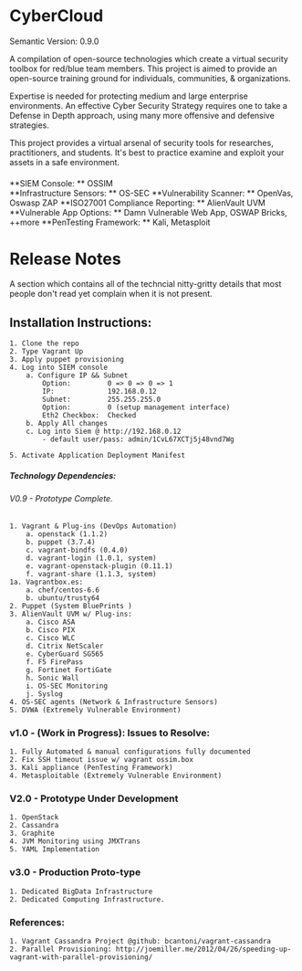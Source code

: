 # CyberCloud

Semantic Version: 0.9.0

A compilation of open-source technologies which create a virtual security toolbox for red/blue team members.
This project is aimed to provide an open-source training ground for individuals, communities, & organizations.

Expertise is needed for protecting medium and large enterprise environments. An effective Cyber Security Strategy
requires one to take a Defense in Depth approach, using many more offensive and defensive strategies.

This project provides a virtual arsenal of security tools for researches, practitioners, and students.  It's
best to practice examine and exploit your assets in a safe environment.


####
**SIEM Console: ** OSSIM  
**Infrastructure Sensors: ** OS-SEC
**Vulnerability Scanner: ** OpenVas, Oswasp ZAP
**ISO27001 Compliance Reporting: ** AlienVault UVM
**Vulnerable App Options: ** Damn Vulnerable Web App, OSWAP Bricks, ++more
**PenTesting Framework: ** Kali, Metasploit



# Release Notes
A section which contains all of the techncial nitty-gritty details that most people don't read
yet complain when it is not present.


## Installation Instructions: <draft>
    1. Clone the repo
    2. Type Vagrant Up
    3. Apply puppet provisioning
    4. Log into SIEM console
        a. Configure IP && Subnet
            Option:         0 => 0 => 0 => 1
            IP:             192.168.0.12
            Subnet:         255.255.255.0
            Option:         0 (setup management interface)
            Eth2 Checkbox:  Checked
        b. Apply All changes
        c. Log into Siem @ http://192.168.0.12
            - default user/pass: admin/1CvL67XCTj5j48vnd7Wg

    5. Activate Application Deployment Manifest


##### Technology Dependencies:
###### V0.9 - Prototype Complete.
    1. Vagrant & Plug-ins (DevOps Automation)
        a. openstack (1.1.2)
        b. puppet (3.7.4)
        c. vagrant-bindfs (0.4.0)
        d. vagrant-login (1.0.1, system)
        e. vagrant-openstack-plugin (0.11.1)
        f. vagrant-share (1.1.3, system)
    1a. Vagrantbox.es:
        a. chef/centos-6.6
        b. ubuntu/trusty64
    2. Puppet (System BluePrints )
    3. AlienVault UVM w/ Plug-ins:
        a. Cisco ASA
        b. Cisco PIX
        c. Cisco WLC
        d. Citrix NetScaler
        e. CyberGuard SG565
        f. F5 FirePass
        g. Fortinet FortiGate
        h. Sonic Wall
        i. OS-SEC Monitoring
        j. Syslog
    4. OS-SEC agents (Network & Infrastructure Sensors)
    5. DVWA (Extremely Vulnerable Environment)

### v1.0 - (Work in Progress): Issues to Resolve:
    1. Fully Automated & manual configurations fully documented
    2. Fix SSH timeout issue w/ vagrant ossim.box
    3. Kali appliance (PenTesting Framework)
    4. Metasploitable (Extremely Vulnerable Environment)

### V2.0 - Prototype Under Development
    1. OpenStack
    2. Cassandra
    3. Graphite
    4. JVM Monitoring using JMXTrans
    5. YAML Implementation

### v3.0 - Production Proto-type

    1. Dedicated BigData Infrastructure
    2. Dedicated Computing Infrastructure.


### References:

    1. Vagrant Cassandra Project @github: bcantoni/vagrant-cassandra
    2. Parallel Provisioning: http://joemiller.me/2012/04/26/speeding-up-vagrant-with-parallel-provisioning/
